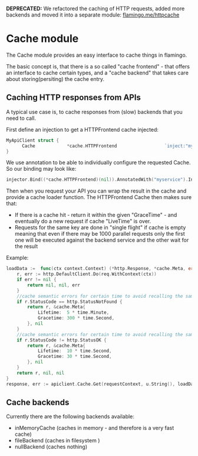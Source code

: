 **DEPRECATED:** We refactored the caching of HTTP requests, added more backends and moved it into a separate module: [flamingo.me/httpcache](https://flamingo.me/httpcache)

# Cache module

The Cache module provides an easy interface to cache things in flamingo.

The basic concept is, that there is a so called "cache frontend" - that offers an interface to cache certain types, and a "cache backend" that takes care about storing(persiting) the cache entry.

## Caching HTTP responses from APIs

A typical use case is, to cache responses from (slow) backends that you need to call.

First define an injection to get a HTTPFrontend cache injected:

```go
MyApiClient struct {
      Cache            *cache.HTTPFrontend                  `inject:"myservice"`
}
```


We use annotation to be able to individually configure the requested Cache. So our binding may look like:

```go
injector.Bind((*cache.HTTPFrontend)(nil)).AnnotatedWith("myservice").In(dingo.Singleton)
```

Then when you request your API you can wrap the result in the cache and provide a cache loader function.
The HTTPFrontend Cache then makes sure that:
- If there is a cache hit - return it within the given "GraceTime" - and eventually do a new request if cache "LiveTime" is over.
- Requests for the same key are done in "single flight" if cache is empty meaning that even if there may be 1000 parallel requests only the first one will be executed against the backend service and the other wait for the result

Example:
```go
loadData :=  func(ctx context.Context) (*http.Response, *cache.Meta, error) {
    r, err := http.DefaultClient.Do(req.WithContext(ctx))
    if err != nil {
        return nil, nil, err
    }
    //cache semantic errors for certain time to avoid recalling the same request
    if r.StatusCode == http.StatusNotFound {
        return r, &cache.Meta{
            Lifetime:  5 * time.Minute,
            Gracetime: 300 * time.Second,
        }, nil
    }
    //cache semantic errors for certain time to avoid recalling the same request
    if r.StatusCode != http.StatusOK {
        return r, &cache.Meta{
            Lifetime:  10 * time.Second,
            Gracetime: 30 * time.Second,
        }, nil
    }
    return r, nil, nil
}
response, err := apiclient.Cache.Get(requestContext, u.String(), loadData)
```

## Cache backends

Currently there are the following backends available:
* inMemoryCache (caches in memory - and therefore is a very fast cache)
* fileBackend (caches in filesystem )
* nullBackend (caches nothing)